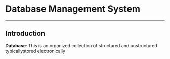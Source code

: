 # Database Management System
***
## Introduction
__Database__: This is an organized collection of structured and unstructured typicallystored electronically
